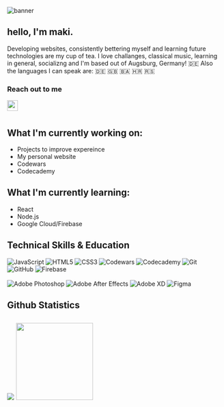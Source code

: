 ![banner](https://i.imgur.com/SMXJSpT.png)
## hello, I'm maki.
Developing websites, consistently bettering myself and learning future technologies are my cup of tea. I love challanges, classical music, learning in general, socializng and I'm based out of Augsburg, Germany! 🇩🇪 Also the languages I can speak are: 🇩🇪 🇬🇧 🇧🇦 🇭🇷 🇷🇸

<h3>Reach out to me</h3>


<a href="mailto:contact@mariopetkovic.com"><img align="left" src="https://i.imgur.com/KeJAF4T.png" style="width: 25px; height: 25px;"></a>
<!-- <img align="left" src="https://i.imgur.com/KkO9SM2.png" style="width: 25px; height: 25px;"><p >+49 017622140358</p> -->
<br>
<br>

<h2>What I'm currently working on:</h2>

- Projects to improve expereince
- My personal website
- Codewars
- Codecademy

<h2>What I'm currently learning:</h2>

- React
- Node.js
- Google Cloud/Firebase

<h2>Technical Skills & Education</h2>

![JavaScript](https://img.shields.io/badge/javascript-%23323330.svg?style=for-the-badge&logo=javascript&logoColor=%23F7DF1E)
![HTML5](https://img.shields.io/badge/html5-%23E34F26.svg?style=for-the-badge&logo=html5&logoColor=white)
![CSS3](https://img.shields.io/badge/css3-%231572B6.svg?style=for-the-badge&logo=css3&logoColor=white)
![Codewars](https://img.shields.io/badge/Codewars-B1361E?style=for-the-badge&logo=codewars&logoColor=grey)
![Codecademy](https://img.shields.io/badge/Codecademy-FFF0E5?style=for-the-badge&logo=codecademy&logoColor=1F243A)
![Git](https://img.shields.io/badge/git-%23F05033.svg?style=for-the-badge&logo=git&logoColor=white)
![GitHub](https://img.shields.io/badge/github-%23121011.svg?style=for-the-badge&logo=github&logoColor=white)
![Firebase](https://img.shields.io/badge/firebase-%23039BE5.svg?style=for-the-badge&logo=firebase)
<br>
<br>
![Adobe Photoshop](https://img.shields.io/badge/adobephotoshop-%2331A8FF.svg?style=for-the-badge&logo=adobephotoshop&logoColor=white)
![Adobe After Effects](https://img.shields.io/badge/Adobe%20After%20Effects-9999FF.svg?style=for-the-badge&logo=Adobe%20After%20Effects&logoColor=white)
![Adobe XD](https://img.shields.io/badge/Adobe%20XD-470137?style=for-the-badge&logo=Adobe%20XD&logoColor=#FF61F6)
![Figma](https://img.shields.io/badge/figma-%23F24E1E.svg?style=for-the-badge&logo=figma&logoColor=white)

<h2>Github Statistics<h2>
  
<img src="https://github-readme-stats.vercel.app/api?username=Mario-Pet&show_icons=true&theme=tokyonight&include_all_commits=true&count_private=true">
<img height="180em" src="https://github-readme-stats.vercel.app/api/top-langs/?username=Mario-Pet&layout=compact&langs_count=7&theme=tokyonight"/>

<!--[![Visitors](https://visitor-badge.glitch.me/badge?page_id=Mario-Pet.Mario-Pet)](https://www.mariopetkovic.com/)-->
